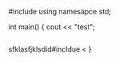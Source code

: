#include <iostream>
using namesapce std;

int main() {
	cout << "test";
```
```
sfklasfjklsdid#incldue <
}